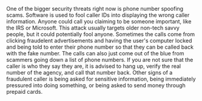 One of the bigger security threats right now is phone number spoofing scams.
Software is used to fool caller IDs into displaying the wrong caller information.
Anyone could call you claiming to be someone important, like the IRS or Microsoft.
This attack usually targets older non-tech savvy people, but it could potentially fool anyone.
Sometimes the calls come from clicking fraudelent advertisements and having the user's computer locked and being told to enter their phone number so that they can be called back with the fake number.
The calls can also just come out of the blue from scammers going down a list of phone numbers.
If you are not sure that the caller is who they say they are, it is advised to hang up, verify the real number of the agency, and call that number back.
Other signs of a fraudulent caller is being asked for sensitive information, being immediately pressured into doing something, or being asked to send money through prepaid cards.